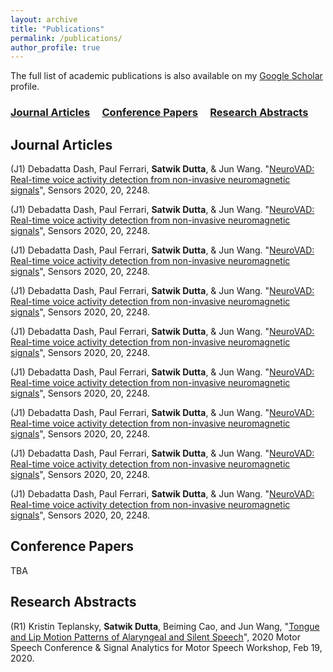 ```yaml
---
layout: archive
title: "Publications"
permalink: /publications/
author_profile: true
---
```


The full list of academic publications is also available on my [Google Scholar](https://scholar.google.com/citations?user=sZkQ4Y0AAAAJ) profile.

### [Journal Articles](#journal-articles) &nbsp;&nbsp;&nbsp; [Conference Papers](#conference-papers)  &nbsp;&nbsp;&nbsp; [Research Abstracts](#research-abstracts) 

Journal Articles
------

(J1) Debadatta Dash, Paul Ferrari, <b>Satwik Dutta</b>, & Jun Wang. "[NeuroVAD: Real-time voice activity detection from non-invasive neuromagnetic signals](https://doi.org/10.3390/s20082248)", Sensors 2020, 20, 2248. 

(J1) Debadatta Dash, Paul Ferrari, <b>Satwik Dutta</b>, & Jun Wang. "[NeuroVAD: Real-time voice activity detection from non-invasive neuromagnetic signals](https://doi.org/10.3390/s20082248)", Sensors 2020, 20, 2248. 

(J1) Debadatta Dash, Paul Ferrari, <b>Satwik Dutta</b>, & Jun Wang. "[NeuroVAD: Real-time voice activity detection from non-invasive neuromagnetic signals](https://doi.org/10.3390/s20082248)", Sensors 2020, 20, 2248. 

(J1) Debadatta Dash, Paul Ferrari, <b>Satwik Dutta</b>, & Jun Wang. "[NeuroVAD: Real-time voice activity detection from non-invasive neuromagnetic signals](https://doi.org/10.3390/s20082248)", Sensors 2020, 20, 2248. 

(J1) Debadatta Dash, Paul Ferrari, <b>Satwik Dutta</b>, & Jun Wang. "[NeuroVAD: Real-time voice activity detection from non-invasive neuromagnetic signals](https://doi.org/10.3390/s20082248)", Sensors 2020, 20, 2248. 

(J1) Debadatta Dash, Paul Ferrari, <b>Satwik Dutta</b>, & Jun Wang. "[NeuroVAD: Real-time voice activity detection from non-invasive neuromagnetic signals](https://doi.org/10.3390/s20082248)", Sensors 2020, 20, 2248. 

(J1) Debadatta Dash, Paul Ferrari, <b>Satwik Dutta</b>, & Jun Wang. "[NeuroVAD: Real-time voice activity detection from non-invasive neuromagnetic signals](https://doi.org/10.3390/s20082248)", Sensors 2020, 20, 2248. 

(J1) Debadatta Dash, Paul Ferrari, <b>Satwik Dutta</b>, & Jun Wang. "[NeuroVAD: Real-time voice activity detection from non-invasive neuromagnetic signals](https://doi.org/10.3390/s20082248)", Sensors 2020, 20, 2248. 

(J1) Debadatta Dash, Paul Ferrari, <b>Satwik Dutta</b>, & Jun Wang. "[NeuroVAD: Real-time voice activity detection from non-invasive neuromagnetic signals](https://doi.org/10.3390/s20082248)", Sensors 2020, 20, 2248. 

Conference Papers
------

TBA


Research Abstracts
------

(R1) Kristin Teplansky, <b>Satwik Dutta</b>, Beiming Cao, and Jun Wang, "[Tongue and Lip Motion Patterns of Alaryngeal and Silent Speech](https://satwikdutta.github.io/files/2020_MotorSpeech.pdf)", 2020 Motor Speech Conference & Signal Analytics for Motor Speech Workshop, Feb 19, 2020.
